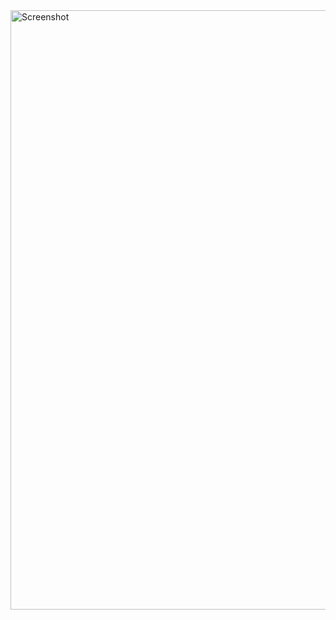 
<img width="959" alt="Screenshot " src="https://github.com/arfatwadekar/google-gemini-2.0-clone/assets/91958640/08a5b89d-42de-4d8f-a53b-78b45b54c15b">
